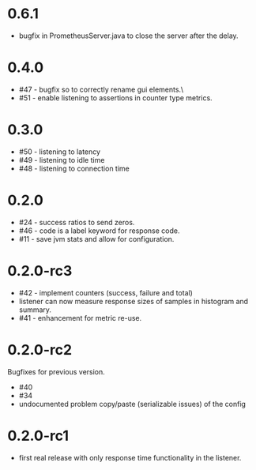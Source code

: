 # 0.6.1

* bugfix in PrometheusServer.java to close the server after the delay.


# 0.4.0

* #47 - bugfix so to correctly rename gui elements.\
* #51 - enable listening to assertions in counter type metrics.

# 0.3.0

* #50 - listening to latency
* #49 - listening to idle time
* #48 - listening to connection time

# 0.2.0

* #24 - success ratios to send zeros.
* #46 - code is a label keyword for response code.
* #11 - save jvm stats and allow for configuration.


# 0.2.0-rc3
* #42 - implement counters (success, failure and total)
* listener can now measure response sizes of samples in histogram and summary.
* #41 - enhancement for metric re-use.

# 0.2.0-rc2
Bugfixes for previous version.

* #40
* #34
* undocumented problem copy/paste (serializable issues) of the config


# 0.2.0-rc1
* first real release with only response time functionality in the listener.
